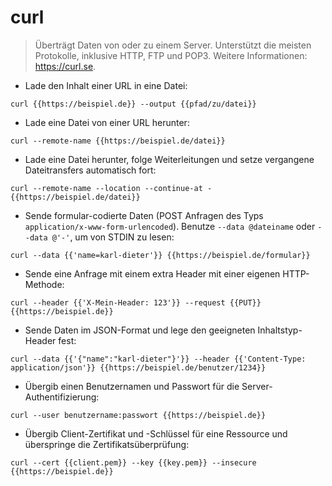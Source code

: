 # curl

> Überträgt Daten von oder zu einem Server.
> Unterstützt die meisten Protokolle, inklusive HTTP, FTP und POP3.
> Weitere Informationen: <https://curl.se>.

- Lade den Inhalt einer URL in eine Datei:

`curl {{https://beispiel.de}} --output {{pfad/zu/datei}}`

- Lade eine Datei von einer URL herunter:

`curl --remote-name {{https://beispiel.de/datei}}`

- Lade eine Datei herunter, folge Weiterleitungen und setze vergangene Dateitransfers automatisch fort:

`curl --remote-name --location --continue-at - {{https://beispiel.de/datei}}`

- Sende formular-codierte Daten (POST Anfragen des Typs `application/x-www-form-urlencoded`). Benutze `--data @dateiname` oder `--data @'-'`, um von STDIN zu lesen:

`curl --data {{'name=karl-dieter'}} {{https://beispiel.de/formular}}`

- Sende eine Anfrage mit einem extra Header mit einer eigenen HTTP-Methode:

`curl --header {{'X-Mein-Header: 123'}} --request {{PUT}} {{https://beispiel.de}}`

- Sende Daten im JSON-Format und lege den geeigneten Inhaltstyp-Header fest:

`curl --data {{'{"name":"karl-dieter"}'}} --header {{'Content-Type: application/json'}} {{https://beispiel.de/benutzer/1234}}`

- Übergib einen Benutzernamen und Passwort für die Server-Authentifizierung:

`curl --user benutzername:passwort {{https://beispiel.de}}`

- Übergib Client-Zertifikat und -Schlüssel für eine Ressource und überspringe die Zertifikatsüberprüfung:

`curl --cert {{client.pem}} --key {{key.pem}} --insecure {{https://beispiel.de}}`
